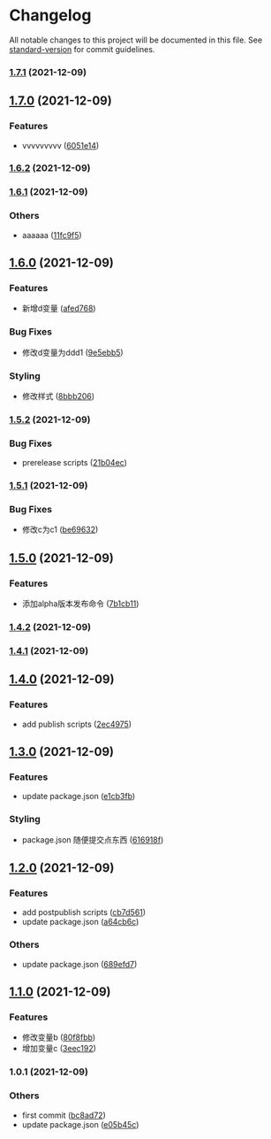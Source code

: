 # Changelog

All notable changes to this project will be documented in this file. See [standard-version](https://github.com/conventional-changelog/standard-version) for commit guidelines.

### [1.7.1](https://github.com/ilywan1104/changelogtest/compare/v1.7.0...v1.7.1) (2021-12-09)

## [1.7.0](https://github.com/ilywan1104/changelogtest/compare/v1.6.2...v1.7.0) (2021-12-09)


### Features

* vvvvvvvvv ([6051e14](https://github.com/ilywan1104/changelogtest/commit/6051e14eaceed1cf506755cc154e8a88293717ae))

### [1.6.2](https://github.com/ilywan1104/changelogtest/compare/v1.6.1...v1.6.2) (2021-12-09)

### [1.6.1](https://github.com/ilywan1104/changelogtest/compare/v1.6.0...v1.6.1) (2021-12-09)


### Others

* aaaaaa ([11fc9f5](https://github.com/ilywan1104/changelogtest/commit/11fc9f53a184f55261a840baffb931436057af66))

## [1.6.0](https://github.com/ilywan1104/changelogtest/compare/v1.5.2...v1.6.0) (2021-12-09)


### Features

* 新增d变量 ([afed768](https://github.com/ilywan1104/changelogtest/commit/afed768f1546e8213bb4796f18a687503f410351))


### Bug Fixes

* 修改d变量为ddd1 ([9e5ebb5](https://github.com/ilywan1104/changelogtest/commit/9e5ebb5d6dc1e9fa297c4ab5bb0f35fe079ea25b))


### Styling

* 修改样式 ([8bbb206](https://github.com/ilywan1104/changelogtest/commit/8bbb206cbb11e7567128db39da52f746c7871cc4))

### [1.5.2](https://github.com/ilywan1104/changelogtest/compare/v1.5.1...v1.5.2) (2021-12-09)


### Bug Fixes

* prerelease scripts ([21b04ec](https://github.com/ilywan1104/changelogtest/commit/21b04eca82dc423ad3c8400ab9e28f84be34013c))

### [1.5.1](https://github.com/ilywan1104/changelogtest/compare/v1.5.0...v1.5.1) (2021-12-09)


### Bug Fixes

* 修改c为c1 ([be69632](https://github.com/ilywan1104/changelogtest/commit/be69632ecf360ae54657aba25dd383dec0ddcfea))

## [1.5.0](https://github.com/ilywan1104/changelogtest/compare/v1.4.2...v1.5.0) (2021-12-09)


### Features

* 添加alpha版本发布命令 ([7b1cb11](https://github.com/ilywan1104/changelogtest/commit/7b1cb11edb56e8532ee668d4dd631bfe4c7ed5e1))

### [1.4.2](https://github.com/ilywan1104/changelogtest/compare/v1.4.1...v1.4.2) (2021-12-09)

### [1.4.1](https://github.com/ilywan1104/changelogtest/compare/v1.4.0...v1.4.1) (2021-12-09)

## [1.4.0](https://github.com/ilywan1104/changelogtest/compare/v1.3.0...v1.4.0) (2021-12-09)


### Features

* add publish scripts ([2ec4975](https://github.com/ilywan1104/changelogtest/commit/2ec4975600e8f3e08f7a40dc8fc7e0705d784ffc))

## [1.3.0](https://github.com/ilywan1104/changelogtest/compare/v1.2.0...v1.3.0) (2021-12-09)


### Features

* update package.json ([e1cb3fb](https://github.com/ilywan1104/changelogtest/commit/e1cb3fb357d986c34efa2ae640709221ef01bb40))


### Styling

* package.json 随便提交点东西 ([616918f](https://github.com/ilywan1104/changelogtest/commit/616918f18303c32cf3407ef0cd7976fdf3bd71b4))

## [1.2.0](https://github.com/ilywan1104/changelogtest/compare/v1.1.0...v1.2.0) (2021-12-09)


### Features

* add postpublish scripts ([cb7d561](https://github.com/ilywan1104/changelogtest/commit/cb7d5615e5437179b171ddfa21b198803c105ee5))
* update package.json ([a64cb6c](https://github.com/ilywan1104/changelogtest/commit/a64cb6c3e77509c1d7e970be81aac0bd5b2b284b))


### Others

* update package.json ([689efd7](https://github.com/ilywan1104/changelogtest/commit/689efd71ce61a47389396f053661012298f08a9b))

## [1.1.0](https://github.com/ilywan1104/changelogtest/compare/v1.0.1...v1.1.0) (2021-12-09)


### Features

* 修改变量b ([80f8fbb](https://github.com/ilywan1104/changelogtest/commit/80f8fbb0cb13a1d4a61ad492a5928d6b1f5982c0))
* 增加变量c ([3eec192](https://github.com/ilywan1104/changelogtest/commit/3eec1929157b5de40c8a6c0b7e073b0dfa251b1b))

### 1.0.1 (2021-12-09)


### Others

* first commit ([bc8ad72](https://github.com/ilywan1104/changelogtest/commit/bc8ad727925cedf2333038b26b497d56cf7a8e08))
* update package.json ([e05b45c](https://github.com/ilywan1104/changelogtest/commit/e05b45c56de3263e4a8775b176d55c9ed7bc38d1))
